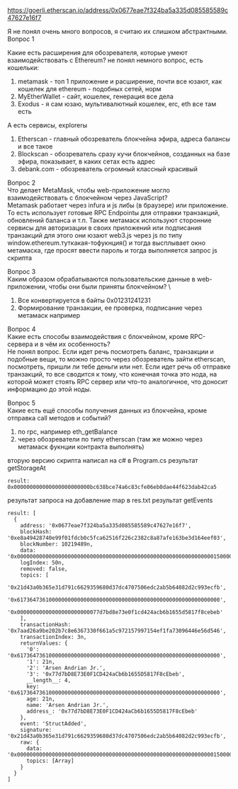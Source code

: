 https://goerli.etherscan.io/address/0x0677eae7f324ba5a335d085585589c47627e16f7

Я не понял очень много вопросов, я считаю их слишком абстрактными. \
Вопрос 1

Какие есть расширения для обозревателя, которые умеют взаимодействовать с Ethereum?
не понял немного вопрос, есть кошельки:
1. metamask - топ 1 приложение и расширение, почти все юзают, как кошелек для ethereum - подобных сетей, норм
2. MyEtherWallet - сайт, кошелек, генерация все дела
3. Exodus - я сам юзаю, мультивалютный кошелек, erc, eth все там есть

А есть сервисы, explorerы
1. Etherscan - главный обозреватель блокчейна эфира, адреса балансы и все такое
2. Blockscan - обозреватель сразу кучи блокчейнов, созданных на базе эфира, показывает, в каких сетах есть адрес
3. debank.com - обозреватель огромный классный красивый

Вопрос 2 \
Что делает MetaMask, чтобы web-приложение могло взаимодействовать с блокчейном через JavaScript? \
Metamask работает через infura и js либы (в браузере) или приложение. То есть использует готовые RPC Endpointы для отправки транзакций, обновлений баланса и т.п.
Также метамаск используют сторонние сервисы для авторизации в своих приложений или подписания транзакций для этого они юзают web3.js через js по типу window.ethereum.туткакая-тофукнция() и тогда высплывает окно метамаска, где просят ввести пароль и тогда выполняется запрос js скрипта

Вопрос 3 \
Каким образом обрабатываются пользовательские данные в web-приложении, чтобы они были приняты блокчейном? \
1. Все конвертируется в байты 0x01231241231
2. Формирование транзакции, ее проверка,  подписание через метамаск например

Вопрос 4 \
Какие есть способы взаимодействия с блокчейном, кроме RPC-сервера и в чём их особенность? \
Не понял вопрос. Если идет речь посмотреть баланс, транзакции и подобные вещи, то можно просто через обозреватель зайти etherscan, посмотреть, пришли ли тебе деньги или нет. Если идет речь об отправке транзакций, то все сводится к тому, что конечная точка это нода, на которой может стоять RPC сервер или что-то аналогичное, что доносит информацию до этой ноды.

Вопрос 5 \
Какие есть ещё способы получения данных из блокчейна, кроме отправка call методов и событий?
1. по rpc, например eth_getBalance
2. через обозреватели по типу etherscan (там же можно через метамаск фукнции контракта выполнять)


вторую версию скрипта написал на c# в Program.cs
результат getStorageAt 
```
result: 0x000000000000000000000000bc638bce74a6c83cfe06eb0dae44f623dab42ca5
```
результат запроса на добавление map в res.txt
результат getEvents
```
result: [
  {
    address: '0x0677eae7f324ba5a335d085585589c47627e16f7',
    blockHash: '0xe8a49428740e99f01fdcb0c5fca62516f226c2382c8a87afe163be3d164eef03',    
    blockNumber: 10219489n,
    data: '0x000000000000000000000000000000000000000000000000000000000000001500000000000000000000000000000000000000000000000000000000000000400000000000000000000000000000000000000000000000000000000000000011417273656e20416e647269616e204a722e000000000000000000000000000000',
    logIndex: 50n,
    removed: false,
    topics: [
      '0x21d43a0b365e31d791c6629359680d37dc4707506edc2ab5b64082d2c993ecfb',
      '0x6173647361000000000000000000000000000000000000000000000000000000',
      '0x00000000000000000000000077d7bd8e73e0f1cd424acb6b1655d5817f8cebeb'
    ],
    transactionHash: '0x7aad26a9be202b7c8e6367330f661a5c972157997154ef1fa73096446e56d546',
    transactionIndex: 3n,
    returnValues: {
      '0': '0x6173647361000000000000000000000000000000000000000000000000000000',        
      '1': 21n,
      '2': 'Arsen Andrian Jr.',
      '3': '0x77d7bD8E73E0F1CD424aCb6b1655D5817F8cEbeb',
      __length__: 4,
      key: '0x6173647361000000000000000000000000000000000000000000000000000000',        
      age: 21n,
      name: 'Arsen Andrian Jr.',
      address_: '0x77d7bD8E73E0F1CD424aCb6b1655D5817F8cEbeb'
    },
    event: 'StructAdded',
    signature: '0x21d43a0b365e31d791c6629359680d37dc4707506edc2ab5b64082d2c993ecfb',    
    raw: {
      data: '0x000000000000000000000000000000000000000000000000000000000000001500000000000000000000000000000000000000000000000000000000000000400000000000000000000000000000000000000000000000000000000000000011417273656e20416e647269616e204a722e000000000000000000000000000000',
      topics: [Array]
    }
  }
]
```
